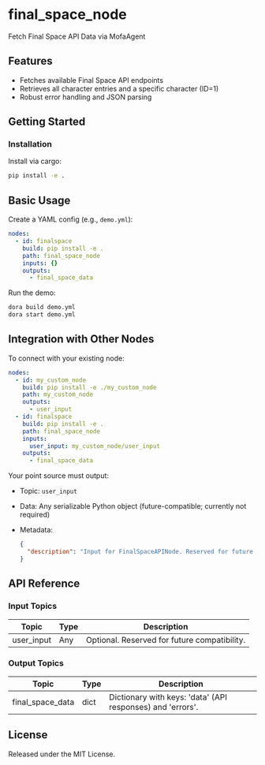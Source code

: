 # final_space_node

Fetch Final Space API Data via MofaAgent

## Features
- Fetches available Final Space API endpoints
- Retrieves all character entries and a specific character (ID=1)
- Robust error handling and JSON parsing

## Getting Started

### Installation
Install via cargo:
```bash
pip install -e .
```

## Basic Usage

Create a YAML config (e.g., `demo.yml`):

```yaml
nodes:
  - id: finalspace
    build: pip install -e .
    path: final_space_node
    inputs: {}
    outputs:
      - final_space_data
```

Run the demo:

```bash
dora build demo.yml
dora start demo.yml
```


## Integration with Other Nodes

To connect with your existing node:

```yaml
nodes:
  - id: my_custom_node
    build: pip install -e ./my_custom_node
    path: my_custom_node
    outputs:
      - user_input
  - id: finalspace
    build: pip install -e .
    path: final_space_node
    inputs:
      user_input: my_custom_node/user_input
    outputs:
      - final_space_data
```

Your point source must output:

* Topic: `user_input`
* Data: Any serializable Python object (future-compatible; currently not required)
* Metadata:

  ```json
  {
    "description": "Input for FinalSpaceAPINode. Reserved for future use. May be any serializable object."
  }
  ```

## API Reference

### Input Topics

| Topic       | Type           | Description                                       |
| ----------- | -------------- | ------------------------------------------------- |
| user_input  | Any            | Optional. Reserved for future compatibility.      |

### Output Topics

| Topic              | Type    | Description                                                |
| ------------------ | ------- | ---------------------------------------------------------- |
| final_space_data   | dict    | Dictionary with keys: 'data' (API responses) and 'errors'. |


## License

Released under the MIT License.
